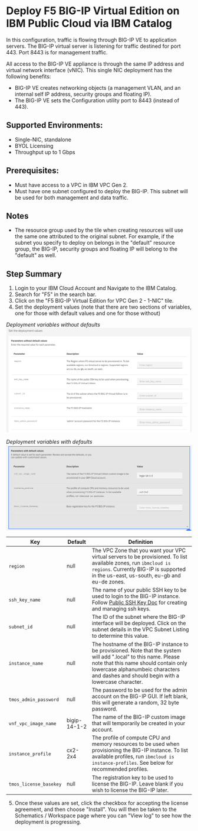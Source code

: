 # Deploy F5 BIG-IP Virtual Edition on IBM Public Cloud via IBM Catalog

In this configuration, traffic is flowing through BIG-IP VE to application servers. The BIG-IP virtual server is listening for traffic destined for port 443. Port 8443 is for management traffic.

All access to the BIG-IP VE appliance is through the same IP address and virtual network interface (vNIC). This single NIC deployment has the following benefits:

- BIG-IP VE creates networking objects (a management VLAN, and an internal self IP address, security groups and floating IP).
- The BIG-IP VE sets the Configuration utility port to 8443 (instead of 443).

## Supported Environments:
- Single-NIC, standalone
- BYOL Licensing
- Throughput up to 1 Gbps

## Prerequisites:
- Must have access to a VPC in IBM VPC Gen 2.
- Must have one subnet configured to deploy the BIG-IP.  This subnet will be used for both management and data traffic.

## Notes
- The resource group used by the tile when creating resources will use the same one attributed to the original subnet.  For example, if the subnet you specify to deploy on belongs in the "default" resource group, the BIG-IP, security groups and floating IP will belong to the "default" as well.

## Step Summary

1. Login to your IBM Cloud Account and Navigate to the IBM Catalog.
2. Search for "F5" in the search bar.  
3. Click on the "F5 BIG-IP Virtual Edition for VPC Gen 2 - 1-NIC" tile.
4. Set the deployment values (note that there are two sections of variables, one for those with default values and one for those without)

_Deployment variables without defaults_
![](/images/no_default.png)

_Deployment variables with defaults_
![](/images/default.PNG)

| Key | Default | Definition |
| --- | ------- | ---------- |
| `region` | null | The VPC Zone that you want your VPC virtual servers to be provisioned. To list available zones, run `ibmcloud is regions`.  Currently BIG-IP is supported in the us-east, us-south, eu-gb and eu-de zones. |
| `ssh_key_name` | null | The name of your public SSH key to be used to login to the BIG-IP instance. Follow [Public SSH Key Doc](https://cloud.ibm.com/docs/vpc-on-classic-vsi?topic=vpc-on-classic-vsi-ssh-keys) for creating and managing ssh keys. |
| `subnet_id` | null | The ID of the subnet where the BIG-IP interface will be deployed. Click on the subnet details in the VPC Subnet Listing to determine this value. | 
| `instance_name` | null | The hostname of the BIG-IP instance to be provisioned.  Note that the system will add ".local" to this name. Please note that this name should contain only lowercase alphanumbeic characters and dashes and should begin with a lowercase character. 
| `tmos_admin_password` | null | The password to be used for the admin account on the BIG-IP GUI.  If left blank, this will generate a random, 32 byte password. |
| `vnf_vpc_image_name` | bigip-14-1-2 | The name of the BIG-IP custom image that will temporarily be created in your account.|
| `instance_profile` | cx2-2x4 | The profile of compute CPU and memory resources to be used when provisioning the BIG-IP instance. To list available profiles, run `ibmcloud is instance-profiles`.  See below for recommended profiles. |
| `tmos_license_basekey` | null | The registration key to be used to license the BIG-IP.  Leave blank if you wish to license the BIG-IP later. |

5. Once these values are set, click the checkbox for accepting the license agreement, and then choose "Install".  You will then be taken to the Schematics / Workspace page where you can "View log" to see how the deployment is progressing.
